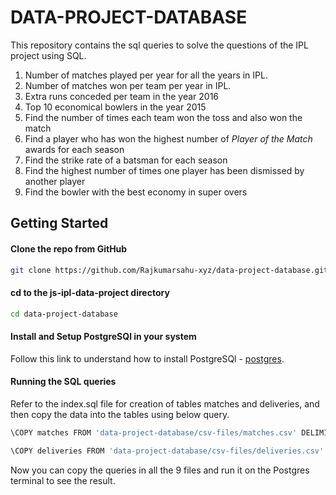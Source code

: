# DATA-PROJECT-DATABASE  

This repository contains the sql queries to solve the questions of the IPL project using SQL.
1. Number of matches played per year for all the years in IPL.
2. Number of matches won per team per year in IPL.
3. Extra runs conceded per team in the year 2016
4. Top 10 economical bowlers in the year 2015
5. Find the number of times each team won the toss and also won the match
6. Find a player who has won the highest number of *Player of the Match* awards for each season
7. Find the strike rate of a batsman for each season
8. Find the highest number of times one player has been dismissed by another player
9. Find the bowler with the best economy in super overs

## Getting Started  

#### **Clone the repo from GitHub**  
```bash
git clone https://github.com/Rajkumarsahu-xyz/data-project-database.git
```

#### **cd to the js-ipl-data-project directory**
```bash
cd data-project-database
```

#### **Install and Setup PostgreSQl in your system**  
Follow this link to understand how to install PostgreSQl  - [postgres](https://www.digitalocean.com/community/tutorials/how-to-install-postgresql-on-ubuntu-20-04-quickstart).

#### **Running the SQL queries**  
Refer to the index.sql file for creation of tables matches and deliveries, and then copy the data into the tables using below query. 
```bash
\COPY matches FROM 'data-project-database/csv-files/matches.csv' DELIMITER ',' CSV HEADER;

\COPY deliveries FROM 'data-project-database/csv-files/deliveries.csv' DELIMITER ',' CSV HEADER;
```

Now you can copy the queries in all the 9 files and run it on the Postgres terminal to see the result.
